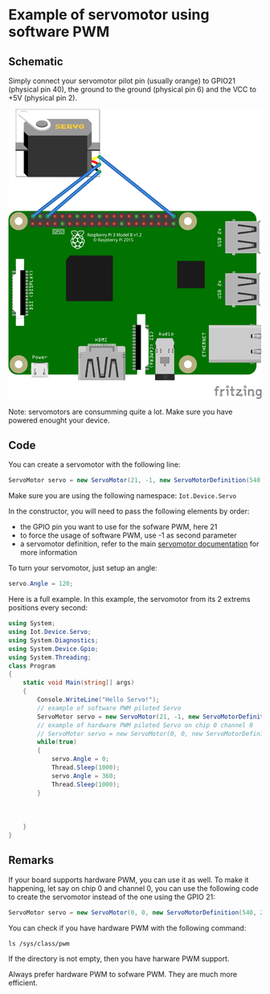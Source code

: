 # Example of servomotor using software PWM

## Schematic

Simply connect your servomotor pilot pin (usually orange) to GPIO21 (physical pin 40), the ground to the ground (physical pin 6) and the VCC to +5V (physical pin 2).

![schema](./servomotor.png)

Note: servomotors are consumming quite a lot. Make sure you have powered enought your device.

## Code

You can create a servomotor with the following line:

```csharp
ServoMotor servo = new ServoMotor(21, -1, new ServoMotorDefinition(540, 2470));
```

Make sure you are using the following namespace: ```Iot.Device.Servo```

In the constructor, you will need to pass the following elements by order:
- the GPIO pin you want to use for the sofware PWM, here 21
- to force the usage of software PWM, use -1 as second parameter
- a servomotor definition, refer to the main [servomotor documentation](../README.md) for more information

To turn your servomotor, just setup an angle:

```csharp
servo.Angle = 120;
```

Here is a full example. In this example, the servomotor from its 2 extrems positions every second:

```csharp
using System;
using Iot.Device.Servo;
using System.Diagnostics;
using System.Device.Gpio;
using System.Threading;
class Program
{
    static void Main(string[] args)
    {
        Console.WriteLine("Hello Servo!");
        // example of software PWM piloted Servo
        ServoMotor servo = new ServoMotor(21, -1, new ServoMotorDefinition(540, 2470));
        // example of hardware PWM piloted Servo on chip 0 channel 0
        // ServoMotor servo = new ServoMotor(0, 0, new ServoMotorDefinition(540, 2470));
        while(true)
        {
            servo.Angle = 0;
            Thread.Sleep(1000);
            servo.Angle = 360;
            Thread.Sleep(1000);
        }


        
    }
}
```
## Remarks

If your board supports hardware PWM, you can use it as well. To make it happening, let say on chip 0 and channel 0, you can use the following code to create the servomotor instead of the one using the GPIO 21:

```csharp
ServoMotor servo = new ServoMotor(0, 0, new ServoMotorDefinition(540, 2470));
```

You can check if you have hardware PWM with the following command:

```
ls /sys/class/pwm
```

If the directory is not empty, then you have harware PWM support.

Always prefer hardware PWM to sofware PWM. They are much more efficient.